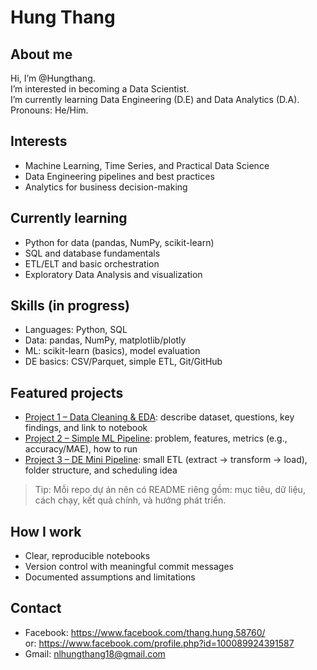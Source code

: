 # Hung Thang

## About me
Hi, I’m @Hungthang.  
I’m interested in becoming a Data Scientist.  
I’m currently learning Data Engineering (D.E) and Data Analytics (D.A).  
Pronouns: He/Him.

## Interests
- Machine Learning, Time Series, and Practical Data Science
- Data Engineering pipelines and best practices
- Analytics for business decision-making

## Currently learning
- Python for data (pandas, NumPy, scikit-learn)
- SQL and database fundamentals
- ETL/ELT and basic orchestration
- Exploratory Data Analysis and visualization

## Skills (in progress)
- Languages: Python, SQL
- Data: pandas, NumPy, matplotlib/plotly
- ML: scikit-learn (basics), model evaluation
- DE basics: CSV/Parquet, simple ETL, Git/GitHub

## Featured projects
- [Project 1 – Data Cleaning & EDA](): describe dataset, questions, key findings, and link to notebook
- [Project 2 – Simple ML Pipeline](): problem, features, metrics (e.g., accuracy/MAE), how to run
- [Project 3 – DE Mini Pipeline](): small ETL (extract → transform → load), folder structure, and scheduling idea

> Tip: Mỗi repo dự án nên có README riêng gồm: mục tiêu, dữ liệu, cách chạy, kết quả chính, và hướng phát triển.

## How I work
- Clear, reproducible notebooks
- Version control with meaningful commit messages
- Documented assumptions and limitations

## Contact
- Facebook: https://www.facebook.com/thang.hung.58760/  
  or: https://www.facebook.com/profile.php?id=100089924391587
- Gmail: nlhungthang18@gmail.com
